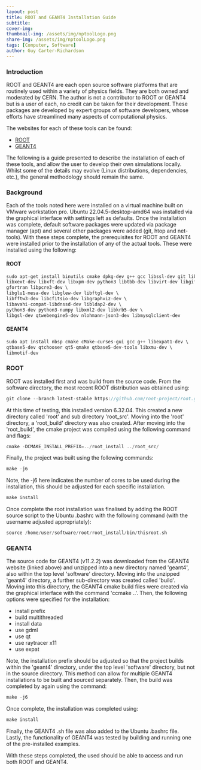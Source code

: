 ```yaml
---
layout: post
title: ROOT and GEANT4 Installation Guide
subtitle: 
cover-img: 
thumbnail-img: /assets/img/nptoolLogo.png
share-img: /assets/img/nptoolLogo.png
tags: [Computer, Software]
author: Guy Carter-Richardson
---
```


### Introduction

ROOT and GEANT4 are each open source software platforms that are routinely used within a variety of physics fields. They are both owned and moderated by CERN. The author is not a contributor to ROOT or GEANT4 but is a user of each, no credit can be taken for their development. These packages are developed by expert groups of software developers, whose efforts have streamlined many aspects of computational physics. 

The websites for each of these tools can be found: 

- [ROOT](https://root.cern/)
- [GEANT4](https://geant4.web.cern.ch/)

The following is a guide presented to describe the installation of each of these tools, and allow the user to develop their own simulations locally. Whilst some of the details may evolve (Linux distributions, dependencies, etc.), the general methodology should remain the same. 

### Background

Each of the tools noted here were installed on a virtual machine built on VMware workstation pro. Ubuntu 22.04.5-desktop-amd64 was installed via the graphical interface with settings left as defaults. Once the installation was complete, default software packages were updated via package manager (apt) and several other packages were added (git, htop and net-tools). With these steps complete, the prerequisites for ROOT and GEANT4 were installed prior to the installation of any of the actual tools. These were installed using the following: 

#### ROOT
```C
sudo apt-get install binutils cmake dpkg-dev g++ gcc libssl-dev git libx11-dev \
libxext-dev libxft-dev libxpm-dev python3 libtbb-dev libvirt-dev libgif-dev \
gfortran libpcre3-dev \
libglu1-mesa-dev libglew-dev libftgl-dev \
libfftw3-dev libcfitsio-dev libgraphviz-dev \
libavahi-compat-libdnssd-dev libldap2-dev \
python3-dev python3-numpy libxml2-dev libkrb5-dev \
libgsl-dev qtwebengine5-dev nlohmann-json3-dev libmysqlclient-dev
```

#### GEANT4
```C
sudo apt install nbsp cmake cMake-curses-gui gcc g++ libexpat1-dev \
qtbase5-dev qtchooser qt5-qmake qtbase5-dev-tools libxmu-dev \
libmotif-dev
```

### ROOT

ROOT was installed first and was build from the source code. From the software directory, the most recent ROOT distribution was obtained using: 
```C
git clone --branch latest-stable https://github.com/root-project/root.git root_src
```
At this time of testing, this installed version 6.32.04. This created a new directory called 'root' and sub directory 'root_src'. Moving into the 'root' directory, a 'root_build' directory was also created. After moving into the 'root_build', the cmake project was compiled using the following command and flags: 
```C
cmake -DCMAKE_INSTALL_PREFIX=../root_install ../root_src/
```
Finally, the project was built using the following commands: 
```C
make -j6
```
Note, the -j6 here indicates the number of cores to be used during the installation, this should be adjusted for each specific installation. 
```C
make install
```
Once complete the root installation was finalised by adding the ROOT source script to the Ubuntu .bashrc with the following command (with the username adjusted appropriately): 
```C
source /home/user/software/root/root_install/bin/thisroot.sh
```

### GEANT4

The source code for GEANT4 (v11.2.2) was downloaded from the GEANT4 website (linked above) and unzipped into a new directory named 'geant4', also within the top level 'software' directory. Moving into the unzipped 'geant4' directory, a further sub-directory was created called 'build'. Moving into this directory, the GEANT4 cmake build files were created via the graphical interface with the command 'ccmake ..'. Then, the following options were specified for the installation:

- install prefix
- build multithreaded
- install data
- use gdml
- use qt
- use raytracer x11
- use expat

Note, the installation prefix should be adjusted so that the project builds within the 'geant4' directory, under the top level 'software' directory, but not in the source directory. This method can allow for multiple GEANT4 installations to be built and sourced separately. Then, the build was completed by again using the command: 
```C
make -j6
```
Once complete, the installation was completed using:
```C
make install
```
Finally, the GEANT4 .sh file was also added to the Ubuntu .bashrc file. Lastly, the functionality of GEANT4 was tested by building and running one of the pre-installed examples. 

With these steps completed, the used should be able to access and run both ROOT and GEANT4. 
